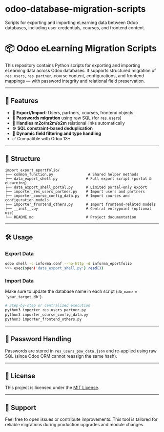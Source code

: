# odoo-database-migration-scripts

Scripts for exporting and importing eLearning data between Odoo databases, including user credentials, courses, and frontend content.

# 📦 Odoo eLearning Migration Scripts

This repository contains Python scripts for exporting and importing eLearning data across Odoo databases. It supports structured migration of `res.users`, `res.partner`, course content, configurations, and frontend mappings — with password integrity and relational field preservation.

---

## 🚀 Features

- 🔄 **Export/Import**: Users, partners, courses, frontend objects
- 🔐 **Passwords migration** using raw SQL (for `res.users`)
- 🔁 **Handles m2o/m2m/o2m** relational links automatically
- ⚙️ **SQL constraint-based deduplication**
- 🧠 **Dynamic field filtering and type handling**
- ✅ Compatible with Odoo 13+

---

## 📂 Structure

```
import_export_eportfolio/
├── common_function.py                # Shared helper methods
├── data_export_shell.py             # Full export script (portal & eLearning)
├── data_export_shell_portal.py      # Limited portal-only export
├── importer_res_users_partner.py    # Import users and partners
├── importer_course_config_data.py   # Import courses and configuration models
├── importer_frontend_others.py      # Import frontend-related models
├── __init__.py                      # Central entrypoint (optional use)
└── README.md                        # Project documentation
```

---

## 🛠️ Usage

### Export Data
```bash
odoo shell -c informa.conf --no-http -d informa_eportfolio
>>> exec(open('data_export_shell.py').read())
```

### Import Data
Make sure to update the database name in each script (`db_name = 'your_target_db'`).

```bash
# Step-by-step or centralized execution
python3 importer_res_users_partner.py
python3 importer_course_config_data.py
python3 importer_frontend_others.py
```

---

## 🔐 Password Handling

Passwords are stored in `res_users_psw_data.json` and re-applied using raw SQL (since Odoo ORM cannot reassign the same hash). 

---

## 📄 License

This project is licensed under the [MIT License](LICENSE).

---

## 🙋 Support

Feel free to open issues or contribute improvements. This tool is tailored for reliable migrations during production upgrades and module changes.
